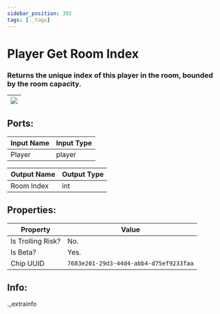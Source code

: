 ```yaml
---
sidebar_position: 392
tags: [._tags]
---
```


# Player Get Room Index


### Returns the unique index of this player in the room, bounded by the room capacity.

| ![](https://images-ext-2.discordapp.net/external/MPmIaQzlEPmgGWlgi-WxBBXt0Bjv_zWPkg1y1f_sy3s/https/www.recroomcircuits.com/image/circuit/absolute-value?width=206&height=108) |
|-----|

## Ports:

| Input Name | Input Type |
|-----------|-----------|
| Player | player |

| Output Name | Output Type |
|-----------|-----------|
| Room Index | int |

## Properties:

| Property  | Value |
|-------------------|-----------|
| Is Trolling Risk? | No. |
| Is Beta? | Yes. |
| Chip UUID | `7683e201-29d3-44d4-abb4-d75ef9233faa` |

## Info:
._extrainfo